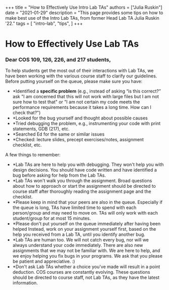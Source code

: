+++
title = "How to Effectively Use Intro Lab TAs"
authors = ["Julia Ruskin"]
date = "2021-01-29"
description = "This page provides some tips on how to make best use of the Intro Lab TAs, from former Head Lab TA Julia Ruskin '22."
tags = [
    "intro-lab",
    "tips",
]
+++

How to Effectively Use Lab TAs
==============================

### Dear COS 109, 126, 226, and 217 students,

To help students get the most out of their interactions with Lab TAs, we have been working with the various course staff to clarify our guidelines. Before putting yourself on the queue, please make sure you have:

* *Identified a **specific problem** (e.g., instead of asking “is this correct?” ask "I am concerned that this will not work with large files but I am not sure how to test that" or "I am not certain my code meets the performance requirements because it takes a long time. How can I check that?")
* *Looked for the bug yourself and thought about possible causes
* *Tried debugging the problem, e.g., instrumenting your code with print statements, GDB (217), etc.
* *Searched Ed for the same or similar issues
* *Checked: lecture slides, precept exercises/notes, assignment checklist, etc.

A few things to remember:

* *Lab TAs are here to help you with debugging. They won't help you with design decisions. You should have code written and have identified a bug before asking for help from the Lab TAs.
* *Lab TAs won't walk you through the assignment. Broad questions about how to approach or start the assignment should be directed to course staff after thoroughly reading the assignment page and the checklist.
* *Please keep in mind that your peers are also in the queue. Especially if the queue is long, TAs have limited time to spend with each person/group and may need to move on. TAs will only work with each student/group for at most 15 minutes.
* *Please don't put yourself on the queue immediately after having been helped Instead, work on your assignment yourself first, based on the help you received from a Lab TA, until you identify another bug.
* *Lab TAs are human too. We will not catch every bug, nor will we always understand your code immediately. There are also new assignments that we may not be familiar with. We are here to help, and we enjoy helping you fix bugs in your programs. We ask that you please be patient and appreciative. :)
* *Don't ask Lab TAs whether a choice you've made will result in a point deduction. COS courses are constantly evolving. These questions should be directed to course staff, not Lab TAs, as they have the latest information.